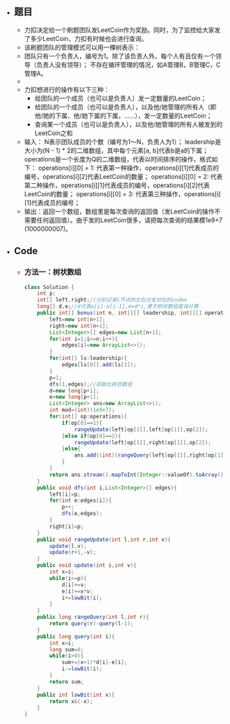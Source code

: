 - ## 题目
	- 力扣决定给一个刷题团队发LeetCoin作为奖励。同时，为了监控给大家发了多少LeetCoin，力扣有时候也会进行查询。
	- 该刷题团队的管理模式可以用一棵树表示：
	- 团队只有一个负责人，编号为1。除了该负责人外，每个人有且仅有一个领导（负责人没有领导）；
	  不存在循环管理的情况，如A管理B，B管理C，C管理A。
	-
	- 力扣想进行的操作有以下三种：
		- 给团队的一个成员（也可以是负责人）发一定数量的LeetCoin；
		- 给团队的一个成员（也可以是负责人），以及他/她管理的所有人（即他/她的下属、他/她下属的下属，……），发一定数量的LeetCoin；
		- 查询某一个成员（也可以是负责人），以及他/她管理的所有人被发到的LeetCoin之和
	- 输入：
	  N表示团队成员的个数（编号为1～N，负责人为1）；
	  leadership是大小为(N - 1) * 2的二维数组，其中每个元素[a, b]代表b是a的下属；
	  operations是一个长度为Q的二维数组，代表以时间排序的操作，格式如下：
	  operations[i][0] = 1: 代表第一种操作，operations[i][1]代表成员的编号，operations[i][2]代表LeetCoin的数量；
	  operations[i][0] = 2: 代表第二种操作，operations[i][1]代表成员的编号，operations[i][2]代表LeetCoin的数量；
	  operations[i][0] = 3: 代表第三种操作，operations[i][1]代表成员的编号；
	- 输出：返回一个数组，数组里是每次查询的返回值（发LeetCoin的操作不需要任何返回值）。由于发的LeetCoin很多，请把每次查询的结果模1e9+7 (1000000007)。
- ## Code
	- ### 方法一：树状数组
	  ```java
	  class Solution {
	      int p;
	      int[] left,right;//分别记录i节点的左右分支对应的index
	      long[] d,e;//d代表a[i]-a[i-1],e=d*i,便于树状数组查询计算
	      public int[] bonus(int n, int[][] leadership, int[][] operations) {
	          left=new int[n+1];
	          right=new int[n+1];
	          List<Integer>[] edges=new List[n+1];
	          for(int i=1;i<=n;i++){
	              edges[i]=new ArrayList<>();
	          }
	          for(int[] ls:leadership){
	              edges[ls[0]].add(ls[1]);
	          }
	          p=1;
	          dfs(1,edges);//初始化树状数组
	          d=new long[p+1];
	          e=new long[p+1];
	          List<Integer> ans=new ArrayList<>();
	          int mod=(int)(1e9+7);
	          for(int[] op:operations){
	              if(op[0]==1){
	                  rangeUpdate(left[op[1]],left[op[1]],op[2]);
	              }else if(op[0]==2){
	                  rangeUpdate(left[op[1]],right[op[1]],op[2]);
	              }else{
	                  ans.add((int)(rangeQuery(left[op[1]],right[op[1]])%mod));
	              }
	          }
	          return ans.stream().mapToInt(Integer::valueOf).toArray();
	      }
	      public void dfs(int i,List<Integer>[] edges){
	          left[i]=p;
	          for(int e:edges[i]){
	              p++;
	              dfs(e,edges);
	          }
	          right[i]=p;
	      }
	      public void rangeUpdate(int l,int r,int v){
	          update(l,v);
	          update(r+1,-v);
	      }
	      public void update(int i,int v){
	          int x=i;
	          while(i<=p){
	              d[i]+=v;
	              e[i]+=x*v;
	              i+=lowBit(i);
	          }
	      }
	      public long rangeQuery(int l,int r){
	          return query(r)-query(l-1);
	      }
	      public long query(int i){
	          int x=i;
	          long sum=0;
	          while(i>0){
	              sum+=(x+1)*d[i]-e[i];
	              i-=lowBit(i);
	          }
	          return sum;
	      }
	      public int lowBit(int x){
	          return x&(-x);
	      }
	  }
	  ```